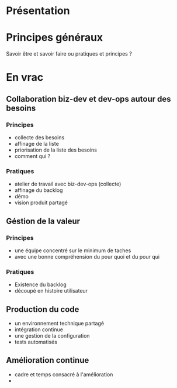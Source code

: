 # Présentation

# Principes généraux

Savoir être et savoir faire ou pratiques et principes ?

# En vrac

## Collaboration biz-dev et dev-ops autour des besoins

### Principes

* collecte des besoins
* affinage de la liste
* priorisation de la liste des besoins
* comment qui ?

### Pratiques

* atelier de travail avec biz-dev-ops (collecte)
* affinage du backlog
* démo
* vision produit partagé

## Géstion de la valeur

### Principes

* une équipe concentré sur le minimum de taches
* avec une bonne compréhension du pour quoi et du pour qui

### Pratiques

* Existence du backlog
* découpé en histoire utilisateur

## Production du code

* un environnement technique partagé
* intégration continue
* une gestion de la configuration
* tests automatisés

## Amélioration continue

* cadre et temps consacré à l'amélioration
*  

